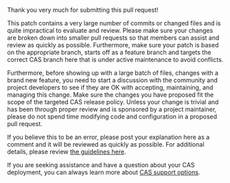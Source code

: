 Thank you very much for submitting this pull request!

This patch contains a very large number of commits or changed files and is quite impractical to evaluate and review. Please make sure your changes are broken down into smaller pull requests so that members can assist and review as quickly as possible. Furthermore, make sure your patch is based on the appropriate branch, starts off as a feature branch and targets the correct CAS branch here that is under active maintenance to avoid conflicts.

Furthermore, before showing up with a large batch of files, changes with a brand new feature, you need to start a discussion with the community and project developers to see if they are OK with accepting, maintaining, and managing this change. Make sure the changes you have proposed fit the scope of the targeted CAS release policy. Unless your change is trivial and has been through proper review and is sponsored by a project maintainer, please do not spend time modifying code and configuration in a proposed pull request.

If you believe this to be an error, please post your explanation here as a comment and it will be reviewed as quickly as possible. For additional details, please review [the guidelines here](https://apereo.github.io/cas/developer/Contributor-Guidelines.html).

If you are seeking assistance and have a question about your CAS deployment, you can always learn more about [CAS support options](https://apereo.github.io/cas/Support.html).
